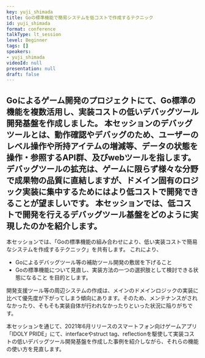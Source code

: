 ```yaml
---
key: yuji_shimada
title: Goの標準機能で簡易システムを低コストで作成するテクニック
id: yuji_shimada
format: conference
talkType: lt_session
level: Beginner
tags: []
speakers:
- yuji_shimada
videoId: null
presentation: null
draft: false
---
```

Goによるゲーム開発のプロジェクトにて、Go標準の機能を複数活用し、実装コストの低いデバッグツール開発基盤を作成しました。
本セッションのデバッグツールとは、動作確認やデバッグのため、ユーザーのレベル操作や所持アイテムの増減等、データの状態を操作・参照するAPI群、及びwebツールを指します。
デバッグツールの拡充は、ゲームに限らず様々な分野で成果物の品質に直結しますが、ドメイン固有のロジック実装に集中するためにはより低コストで開発できることが望ましいです。
本セッションでは、低コストで開発を行えるデバッグツール基盤をどのように実現したのかを紹介します。
---
本セッションでは、「Goの標準機能の組み合わせにより、低い実装コストで簡易なシステムを作成するテクニック」を共有します。
これにより、
- Goによるデバッグツール等の補助ツール開発の敷居を下げること
- Goの標準機能について見直し、実装方法の一つの選択肢として検討できる状態になること
を目的とします。

開発支援ツール等の周辺システムの作成は、メインのドメインロジックの実装に比べて優先度が下がってしまう傾向にあります。そのため、メンテナンスがされなかったり、そもそも実装自体が行われなかったりといった状況に陥りがちです。

本セッションを通じて、2021年6月リリースのスマートフォン向けゲームアプリ「IDOLY PRIDE」にて、interfaceやstruct tag、reflectionを駆使して実装コストの低いデバッグツール開発基盤を作成した事例を紹介しながら、それらの機能の使い方を見直します。
